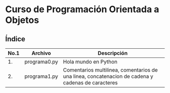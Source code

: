 # Curso de Programación Orientada a Objetos

## Índice

|No.1|Archivo|Descripción|
|--|--|--|
|1.|programa0.py|Hola mundo en Python|
|2.|programa1.py|Comentarios multilinea, comentarios de una linea, concatenacion de cadena y cadenas de caracteres|

